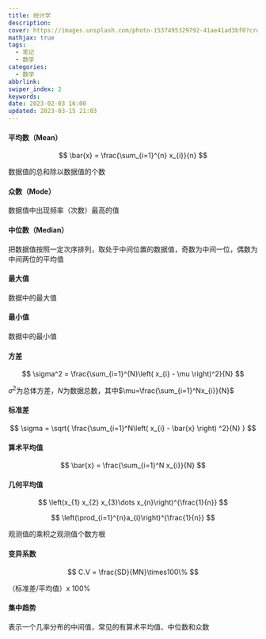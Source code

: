 ```yaml
---
title: 统计学
description: 
cover: https://images.unsplash.com/photo-1537495329792-41ae41ad3bf0?crop=entropy&cs=tinysrgb&fm=jpg&ixid=MnwzNjM5Nzd8MHwxfHJhbmRvbXx8fHx8fHx8fDE2Nzg4ODU0Mzk&ixlib=rb-4.0.3&q=80&w=1920&h=1080
mathjax: true
tags:
  - 笔记
  - 数学
categories:
  - 数学
abbrlink: 
swiper_index: 2
keywords: 
date: 2023-02-03 16:00
updated: 2023-03-15 21:03
---
```




#### 平均数（Mean）

$$
\bar{x} = \frac{\sum_{i=1}^{n} x_{i}}{n}
$$

数据值的总和除以数据值的个数

#### 众数（Mode）

数据值中出现频率（次数）最高的值

#### 中位数（Median）

把数据值按照一定次序排列，取处于中间位置的数据值，奇数为中间一位，偶数为中间两位的平均值

#### 最大值

数据中的最大值

#### 最小值

数据中的最小值

#### 方差

$$
\sigma^2 = \frac{\sum_{i=1}^{N}\left( x_{i} - \mu \right)^2}{N}
$$

$\sigma^2$为总体方差，$N$为数据总数，其中$\mu=\frac{\sum_{i=1}^Nx_{i}}{N}$

#### 标准差

$$
\sigma = \sqrt{ \frac{\sum_{i=1}^N\left( x_{i} - \bar{x} \right) ^2}{N} }
$$

#### 算术平均值

$$
\bar{x} = \frac{\sum_{i=1}^N x_{i}}{N}
$$

#### 几何平均值

$$
\left(x_{1} x_{2} x_{3}\dots x_{n}\right)^{\frac{1}{n}}
$$

$$
\left(\prod_{i=1}^{n}a_{i}\right)^{\frac{1}{n}}
$$

观测值的乘积之观测值个数方根

#### 变异系数

$$
C.V = \frac{SD}{MN}\times100\%
$$

（标准差/平均值）x 100%

#### 集中趋势

表示一个几率分布的中间值，常见的有算术平均值、中位数和众数
